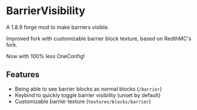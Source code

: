 # BarrierVisibility

A 1.8.9 forge mod to make barriers visible.

Improved fork with customizable barrier block texture, based on RedthMC's fork.

Now with 100% less OneConfig!

## Features
- Being able to see barrier blocks as normal blocks (`/barrier`)
- Keybind to quickly toggle barrier visibility (unset by default)
- Customizable barrier texture (`textures/blocks/barrier`)
